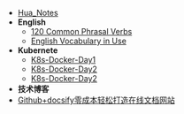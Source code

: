 * [Hua_Notes](zh-cn/项目介绍.md)
* **English**
  * [120 Common Phrasal Verbs](english/120_common_phrasal_verbs/notes.md)
  * [English Vocabulary in Use](english/English_Vocabulary_in_Use/elementary.md)
* **Kubernete**
  * [K8s-Docker-Day1](K8s/k8s-1.md)
  * [K8s-Docker-Day2](K8s/k8s-2.md)
  * [K8s-Docker-Day2](K8s/k8s-3.md)
* **技术博客**
 * [Github+docsify零成本轻松打造在线文档网站](zh-cn/技术博客/Github+docsify零成本轻松打造在线文档.md)